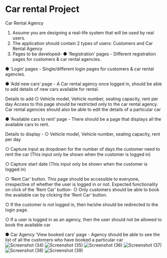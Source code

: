 # Car rental Project

Car Rental Agency
1. Assume you are designing a real-life system that will be used by real users.
2. The application should contain 2 types of users: Customers and Car Rental Agency
3. Pages to be developed-
● ‘Registration’ pages - Different registration pages for customers & car rental agencies.

● ‘Login’ pages - Single/different login pages for customers & car rental agencies.


● ‘Add new cars’ page - A Car rental agency once logged in, should be able to add details
of new cars available for rental. 

Details to add
○ Vehicle model, Vehicle number, seating capacity, rent per day
Access to this page should be restricted only to the car rental agency. Car rental
agencies should also be able to edit the details of a particular car


● ‘Available cars to rent’ page - There should be a page that displays all the available
cars to rent. 

Details to display -
○ Vehicle model, Vehicle number, seating capacity, rent per day

○ Capture input as dropdown for the number of days the customer need to rent the
car (This input only be shown when the customer is logged in)


○ Capture start date (This input only be shown when the customer is logged in)


○ ‘Rent Car’ button.
This page should be accessible to everyone, irrespective of whether the user is logged in
or not. 
Expected functionality on click of the ‘Rent Car’ button-
○ Only customers should be able to book the available car by clicking the ‘Rent
Car’ button.

○ If the customer is not logged in, then he/she should be redirected to the login
page.

○ If a user is logged in as an agency, then the user should not be allowed to book
the available car


● Car Agency ‘View booked cars’ page - Agency should be able to see the list of all the
customers who have booked a particular car
![Screenshot (34)](https://user-images.githubusercontent.com/88779258/185733237-66c803e4-02ee-4d91-8f84-40bbd45abb91.png)
![Screenshot (35)](https://user-images.githubusercontent.com/88779258/185733238-59a87e92-c86f-4bbc-8261-10b114ac07b6.png)
![Screenshot (36)](https://user-images.githubusercontent.com/88779258/185733239-3b33597b-8842-4976-b183-c3652f1b65e5.png)
![Screenshot (37)](https://user-images.githubusercontent.com/88779258/185733241-ab8a93e3-1512-4596-8ccc-9b06a6b9ec8e.png)
![Screenshot (38)](https://user-images.githubusercontent.com/88779258/185733242-130908cb-490b-4b51-8296-31a0e2c1e7bc.png)
![Screenshot (39)](https://user-images.githubusercontent.com/88779258/185733243-fcf5d685-bfd7-4214-82b7-83adc346df49.png)
